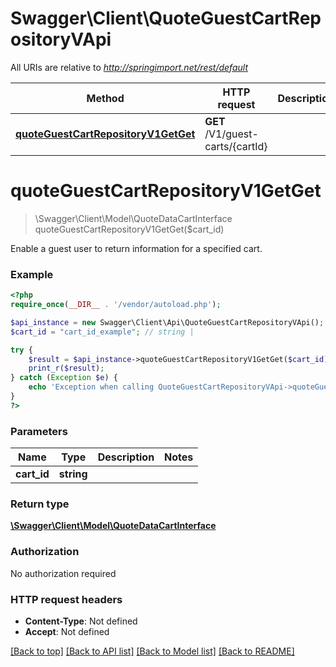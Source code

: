 # Swagger\Client\QuoteGuestCartRepositoryVApi

All URIs are relative to *http://springimport.net/rest/default*

Method | HTTP request | Description
------------- | ------------- | -------------
[**quoteGuestCartRepositoryV1GetGet**](QuoteGuestCartRepositoryVApi.md#quoteGuestCartRepositoryV1GetGet) | **GET** /V1/guest-carts/{cartId} | 


# **quoteGuestCartRepositoryV1GetGet**
> \Swagger\Client\Model\QuoteDataCartInterface quoteGuestCartRepositoryV1GetGet($cart_id)



Enable a guest user to return information for a specified cart.

### Example
```php
<?php
require_once(__DIR__ . '/vendor/autoload.php');

$api_instance = new Swagger\Client\Api\QuoteGuestCartRepositoryVApi();
$cart_id = "cart_id_example"; // string | 

try {
    $result = $api_instance->quoteGuestCartRepositoryV1GetGet($cart_id);
    print_r($result);
} catch (Exception $e) {
    echo 'Exception when calling QuoteGuestCartRepositoryVApi->quoteGuestCartRepositoryV1GetGet: ', $e->getMessage(), "\n";
}
?>
```

### Parameters

Name | Type | Description  | Notes
------------- | ------------- | ------------- | -------------
 **cart_id** | **string**|  | 

### Return type

[**\Swagger\Client\Model\QuoteDataCartInterface**](../Model/QuoteDataCartInterface.md)

### Authorization

No authorization required

### HTTP request headers

 - **Content-Type**: Not defined
 - **Accept**: Not defined

[[Back to top]](#) [[Back to API list]](../../README.md#documentation-for-api-endpoints) [[Back to Model list]](../../README.md#documentation-for-models) [[Back to README]](../../README.md)

